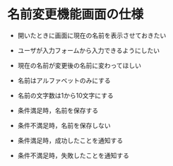 # 名前変更機能画面の仕様

- 開いたときに画面に現在の名前を表示させておきたい
- ユーザが入力フォームから入力できるようにしたい
- 現在の名前が変更後の名前に変わってほしい

- 名前はアルファベットのみにする
- 名前の文字数は1から10文字にする

- 条件満足時，名前を保存する
- 条件不満足時，名前を保存しない
- 条件満足時，成功したことを通知する
- 条件不満足時，失敗したことを通知する
